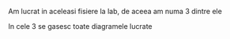 Am lucrat in aceleasi fisiere la lab, de aceea am numa 3 dintre ele


In cele 3 se gasesc toate diagramele lucrate
